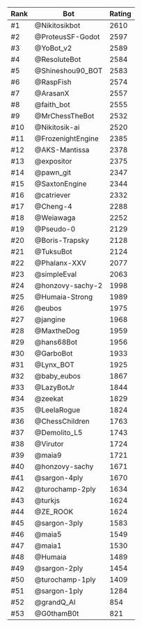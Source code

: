 Rank|Bot|Rating
---|---|---
#1|@Nikitosikbot|2610
#2|@ProteusSF-Godot|2597
#3|@YoBot_v2|2589
#4|@ResoluteBot|2584
#5|@Shineshou90_BOT|2583
#6|@RaspFish|2574
#7|@ArasanX|2557
#8|@faith_bot|2555
#9|@MrChessTheBot|2532
#10|@Nikitosik-ai|2520
#11|@FrozenightEngine|2385
#12|@AKS-Mantissa|2378
#13|@expositor|2375
#14|@pawn_git|2347
#15|@SaxtonEngine|2344
#16|@catriever|2332
#17|@Cheng-4|2288
#18|@Weiawaga|2252
#19|@Pseudo-0|2129
#20|@Boris-Trapsky|2128
#21|@TuksuBot|2124
#22|@Phalanx-XXV|2077
#23|@simpleEval|2063
#24|@honzovy-sachy-2|1998
#25|@Humaia-Strong|1989
#26|@eubos|1975
#27|@jangine|1968
#28|@MaxtheDog|1959
#29|@hans68Bot|1956
#30|@GarboBot|1933
#31|@Lynx_BOT|1925
#32|@baby_eubos|1867
#33|@LazyBotJr|1844
#34|@zeekat|1829
#35|@LeelaRogue|1824
#36|@ChessChildren|1763
#37|@Demolito_L5|1743
#38|@Virutor|1724
#39|@maia9|1721
#40|@honzovy-sachy|1671
#41|@sargon-4ply|1670
#42|@turochamp-2ply|1634
#43|@turkjs|1624
#44|@ZE_ROOK|1624
#45|@sargon-3ply|1583
#46|@maia5|1549
#47|@maia1|1530
#48|@Humaia|1489
#49|@sargon-2ply|1454
#50|@turochamp-1ply|1409
#51|@sargon-1ply|1284
#52|@grandQ_AI|854
#53|@G0thamB0t|821
